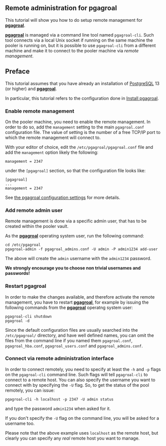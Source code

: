 ## Remote administration for pgagroal

This tutorial will show you how to do setup remote management for [**pgagroal**](https://github.com/agroal/pgagroal).

[**pgagroal**](https://github.com/agroal/pgagroal) is managed via a command line tool named `pgagroal-cli`. Such tool
connects via a local Unix socket if running on the same machine the pooler is
running on, but it is possible to use `pgagroal-cli` from a different machine
and make it to connect to the pooler machine via *remote management*.

## Preface

This tutorial assumes that you have already an installation of [PostgreSQL](https://www.postgresql.org) 13 (or higher) and [**pgagroal**](https://github.com/agroal/pgagroal).

In particular, this tutorial refers to the configuration done in [Install pgagroal](https://github.com/agroal/pgagroal/blob/master/doc/tutorial/01_install.md).

### Enable remote management

On the pooler machine, you need to enable the remote management. In order to do so,
add the `management` setting to the main `pgagroal.conf` configuration file.
The value of setting is the number of a free TCP/IP port to which the remote
management will connect to.

With your editor of choice, edit the `/etc/pgagroal/pgagroal.conf` file and add the
`management` option likely the following:

```
management = 2347
```

under the `[pgagroal]` section, so that the configuration file looks like:

```
[pgagroal]
...
management = 2347
```

See [the pgagroal configuration settings](https://github.com/agroal/pgagroal/blob/master/doc/CONFIGURATION.md#pgagroal) for more details.

### Add remote admin user

Remote management is done via a specific admin user, that has to be created within the pooler vault.

As the [**pgagroal**](https://github.com/agroal/pgagroal) operating system user, run the following command:

```
cd /etc/pgagroal
pgagroal-admin -f pgagroal_admins.conf -U admin -P admin1234 add-user
```

The above will create the `admin` username with the `admin1234` password.

**We strongly encourage you to choose non trivial usernames and passwords!**

### Restart pgagroal

In order to make the changes available, and therefore activate the remote management, you have to restart [**pgagroal**](https://github.com/agroal/pgagroal), for example by issuing the following commands from the [**pgagroal**](https://github.com/agroal/pgagroal) operatng system user:

```
pgagroal-cli shutdown
pgagroal -d
```

Since the default configuration files are usually searched into the `/etc/pgagroal/` directory, and have well defined names, you can omit the files from the command line
if you named them `pgagroal.conf`, `pgagroal_hba.conf`, `pgagroal_users.conf` and `pgagroal_admins.conf`.

### Connect via remote administration interface

In order to connect remotely, you need to specify at least the `-h` and `-p` flags on the `pgagroal-cli` command line. Such flags will tell `pgagroal-cli` to connect to a remote host. You can also specify the username you want to connect with by specifying the `-U` flag.
So, to get the status of the pool remotely, you can issue:

```
pgagroal-cli -h localhost -p 2347 -U admin status
```

and type the password `admin1234` when asked for it.

If you don't specify the `-U` flag on the command line, you will be asked for a username too.

Please note that the above example uses `localhost` as the remote host, but clearly you can specify any *real* remote host you want to manage.
